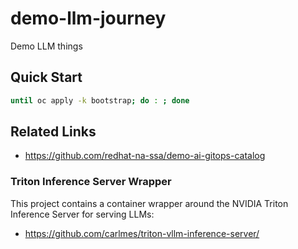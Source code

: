 # demo-llm-journey

Demo LLM things

## Quick Start

```sh
until oc apply -k bootstrap; do : ; done
```

## Related Links

- https://github.com/redhat-na-ssa/demo-ai-gitops-catalog

### Triton Inference Server Wrapper

This project contains a container wrapper around the NVIDIA Triton Inference Server for serving LLMs:

- https://github.com/carlmes/triton-vllm-inference-server/